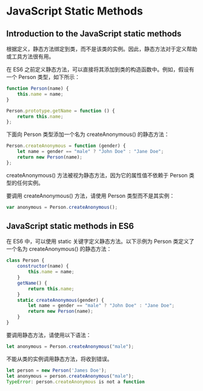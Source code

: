 # JavaScript Static Methods

## Introduction to the JavaScript static methods

根据定义，静态方法绑定到类，而不是该类的实例。因此，静态方法对于定义帮助或工具方法很有用。

在 ES6 之前定义静态方法，可以直接将其添加到类的构造函数中。例如，假设有一个 Person 类型，如下所示：

```js
function Person(name) {
    this.name = name;
}

Person.prototype.getName = function () {
    return this.name;
};
```

下面向 Person 类型添加一个名为 createAnonymous() 的静态方法：

```js
Person.createAnonymous = function (gender) {
    let name = gender == "male" ? "John Doe" : "Jane Doe";
    return new Person(name);
};
```

createAnonymous() 方法被视为静态方法，因为它的属性值不依赖于 Person 类型的任何实例。

要调用 createAnonymous() 方法，请使用 Person 类型而不是其实例：

```js
var anonymous = Person.createAnonymous();
```

## JavaScript static methods in ES6

在 ES6 中，可以使用 static 关键字定义静态方法。以下示例为 Person 类定义了一个名为 createAnonymous() 的静态方法：

```js
class Person {
	constructor(name) {
		this.name = name;
	}
	getName() {
		return this.name;
	}
	static createAnonymous(gender) {
		let name = gender == "male" ? "John Doe" : "Jane Doe";
		return new Person(name);
	}
}
```

要调用静态方法，请使用以下语法：

```js
let anonymous = Person.createAnonymous("male");
```

不能从类的实例调用静态方法，将收到错误。

```js
let person = new Person('James Doe');
let anonymous = person.createAnonymous("male");
TypeError: person.createAnonymous is not a function
```